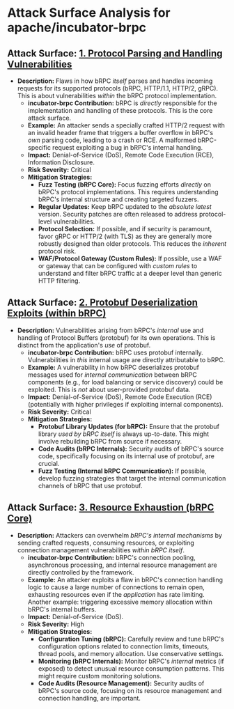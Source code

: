 # Attack Surface Analysis for apache/incubator-brpc

## Attack Surface: [1. Protocol Parsing and Handling Vulnerabilities](./attack_surfaces/1__protocol_parsing_and_handling_vulnerabilities.md)

*   **Description:** Flaws in how bRPC *itself* parses and handles incoming requests for its supported protocols (bRPC, HTTP/1.1, HTTP/2, gRPC). This is about vulnerabilities *within* the bRPC protocol implementation.
    *   **incubator-brpc Contribution:** bRPC is *directly* responsible for the implementation and handling of these protocols.  This is the core attack surface.
    *   **Example:** An attacker sends a specially crafted HTTP/2 request with an invalid header frame that triggers a buffer overflow in bRPC's *own* parsing code, leading to a crash or RCE.  A malformed bRPC-specific request exploiting a bug in bRPC's internal handling.
    *   **Impact:** Denial-of-Service (DoS), Remote Code Execution (RCE), Information Disclosure.
    *   **Risk Severity:** Critical
    *   **Mitigation Strategies:**
        *   **Fuzz Testing (bRPC Core):**  Focus fuzzing efforts *directly* on bRPC's protocol implementations.  This requires understanding bRPC's internal structure and creating targeted fuzzers.
        *   **Regular Updates:**  Keep bRPC updated to the *absolute latest* version.  Security patches are often released to address protocol-level vulnerabilities.
        *   **Protocol Selection:** If possible, and if security is paramount, favor gRPC or HTTP/2 (with TLS) as they are generally more robustly designed than older protocols.  This reduces the *inherent* protocol risk.
        *   **WAF/Protocol Gateway (Custom Rules):**  If possible, use a WAF or gateway that can be configured with *custom rules* to understand and filter bRPC traffic at a deeper level than generic HTTP filtering.

## Attack Surface: [2. Protobuf Deserialization Exploits (within bRPC)](./attack_surfaces/2__protobuf_deserialization_exploits__within_brpc_.md)

*   **Description:** Vulnerabilities arising from bRPC's *internal* use and handling of Protocol Buffers (protobuf) for its own operations. This is distinct from the application's *use* of protobuf.
    *   **incubator-brpc Contribution:** bRPC uses protobuf internally.  Vulnerabilities in *this* internal usage are directly attributable to bRPC.
    *   **Example:** A vulnerability in how bRPC deserializes protobuf messages used for *internal communication* between bRPC components (e.g., for load balancing or service discovery) could be exploited. This is *not* about user-provided protobuf data.
    *   **Impact:** Denial-of-Service (DoS), Remote Code Execution (RCE) (potentially with higher privileges if exploiting internal components).
    *   **Risk Severity:** Critical
    *   **Mitigation Strategies:**
        *   **Protobuf Library Updates (for bRPC):** Ensure that the protobuf library *used by bRPC itself* is always up-to-date. This might involve rebuilding bRPC from source if necessary.
        *   **Code Audits (bRPC Internals):**  Security audits of bRPC's source code, specifically focusing on its internal use of protobuf, are crucial.
        *   **Fuzz Testing (Internal bRPC Communication):** If possible, develop fuzzing strategies that target the internal communication channels of bRPC that use protobuf.

## Attack Surface: [3. Resource Exhaustion (bRPC Core)](./attack_surfaces/3__resource_exhaustion__brpc_core_.md)

*   **Description:**  Attackers can overwhelm *bRPC's internal mechanisms* by sending crafted requests, consuming resources, or exploiting connection management vulnerabilities *within bRPC itself*.
    *   **incubator-brpc Contribution:** bRPC's connection pooling, asynchronous processing, and internal resource management are directly controlled by the framework.
    *   **Example:** An attacker exploits a flaw in bRPC's connection handling logic to cause a large number of connections to remain open, exhausting resources even if the *application* has rate limiting.  Another example: triggering excessive memory allocation within bRPC's internal buffers.
    *   **Impact:** Denial-of-Service (DoS).
    *   **Risk Severity:** High
    *   **Mitigation Strategies:**
        *   **Configuration Tuning (bRPC):**  Carefully review and tune bRPC's configuration options related to connection limits, timeouts, thread pools, and memory allocation.  Use conservative settings.
        *   **Monitoring (bRPC Internals):**  Monitor bRPC's *internal* metrics (if exposed) to detect unusual resource consumption patterns. This might require custom monitoring solutions.
        *   **Code Audits (Resource Management):**  Security audits of bRPC's source code, focusing on its resource management and connection handling, are important.

